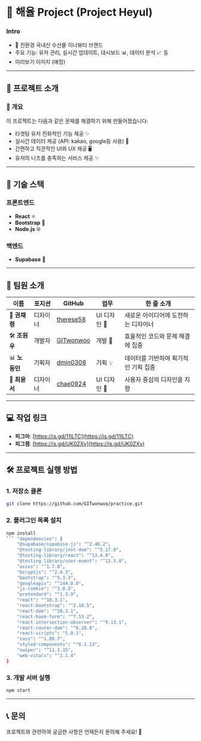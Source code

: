# 🚀 해율 Project (Project Heyul)

### Intro
- 🌱 친환경 국내산 수산물 이너뷰티 브랜드
- 주요 기능: 유저 관리, 실시간 업데이트, 대시보드 📊, 데이터 분석 📈 등
- 미리보기 이미지 (예정)
---

## 📝 프로젝트 소개

### 📌 개요
이 프로젝트는 다음과 같은 문제를 해결하기 위해 만들어졌습니다:
- 타겟팅 유저 친화적인 기능 제공 ✨
- 실시간 데이터 제공 (API: kakao, google등 사용) 📡
- 간편하고 직관적인 UI와 UX 제공 🖥️
- 유저의 니즈를 충족하는 서비스 제공 ✨
---

## 📂 기술 스택

### 프론트엔드
- **React** ⚛️
- **Bootstrap** 🎨
- **Node.js** 🌐

### 백엔드
- **Supabase** 🚀

---

## 👥 팀원 소개

| 이름          | 포지션       | GitHub                                      | 업무               | 한 줄 소개                     |
|--------------|------------|---------------------------------------------|--------------------|-------------------------------|
| 🎨 **권채령** | 디자이너    | [therese58](https://github.com/therese58)  | UI 디자인 🎨        | 새로운 아이디어에 도전하는 디자이너 |
| 🛠️ **조원우** | 개발자      | [GITwonwoo](https://github.com/GITwonwoo)  | 개발 🔧            | 효율적인 코드와 문제 해결에 집중 |
| 📊 **노동민** | 기획자      | [dmin0308](https://github.com/dmin0308)    | 기획 💡            | 데이터를 기반하여 획기적인 기획 집중 |
| 🎨 **최윤서** | 디자이너    | [chae0924](https://github.com/chae0924)    | UI 디자인 🎨        | 사용자 중심의 디자인을 지향 |

---

## 💻 작업 링크

- **피그마**: [https://is.gd/11lLTC](https://is.gd/11lLTC)
- **피그잼**: [https://is.gd/UK0ZXv](https://is.gd/UK0ZXv)

---

## 🛠️ 프로젝트 실행 방법

### 1. 저장소 클론
```bash
git clone https://github.com/GITwonwoo/practice.git
```

### 2. 플러그인 목록 설치
```bash
npm install
``` "dependencies": {
    "@supabase/supabase-js": "^2.46.2",
    "@testing-library/jest-dom": "^5.17.0",
    "@testing-library/react": "^13.4.0",
    "@testing-library/user-event": "^13.5.0",
    "axios": "^1.7.8",
    "bcryptjs": "^2.4.3",
    "bootstrap": "^5.3.3",
    "googleapis": "^144.0.0",
    "js-cookie": "^3.0.5",
    "pretendard": "^1.3.9",
    "react": "^18.3.1",
    "react-bootstrap": "^2.10.5",
    "react-dom": "^18.3.1",
    "react-hook-form": "^7.53.2",
    "react-intersection-observer": "^9.13.1",
    "react-router-dom": "^6.28.0",
    "react-scripts": "5.0.1",
    "sass": "^1.80.7",
    "styled-components": "^6.1.13",
    "swiper": "^11.1.15",
    "web-vitals": "^2.1.4"
}
```


### 3. 개발 서버 실행
```bash
npm start
```

---

## 📞 문의
프로젝트와 관련하여 궁금한 사항은 언제든지 문의해 주세요! 💌

